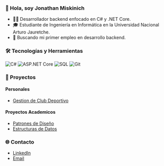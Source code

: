 ### 👋 Hola, soy Jonathan Miskinich
  - 👨‍💻 Desarrollador backend enfocado en C# y .NET Core.
  - 🎓 Estudiante de Ingeniería en Informática en la Universidad Nacional Arturo Jauretche.
  - 💼 Buscando mi primer empleo en desarrollo backend.

### 🛠️ Tecnologías y Herramientas
![C#](https://img.shields.io/badge/-C%23-239120?style=flat-square&logo=c-sharp&logoColor=white)
![ASP.NET Core](https://img.shields.io/badge/-ASP.NET%20Core-5C2D91?style=flat-square&logo=dot-net&logoColor=white)
![SQL](https://img.shields.io/badge/-SQL-4479A1?style=flat-square&logo=postgresql&logoColor=white)
![Git](https://img.shields.io/badge/-Git-F05032?style=flat-square&logo=git&logoColor=white)

### 🚀 Proyectos

#### Personales
  - [Gestion de Club Deportivo](https://github.com/JonathanMiskinich/Trabajador-integrador)
#### Proyectos Academicos
  - [Patrones de Diseño](https://github.com/JonathanMiskinich/MetodologiaProgramacion)
  - [Estructuras de Datos]()

### 🌐 Contacto
  - [LinkedIn](www.linkedin.com/in/jonathan-miskinich-78ab5b261)
  - [Email](mailto:jonathanmiskinichj@gmail.com)
<!--
**JonathanMiskinich/JonathanMIskinich** is a ✨ _special_ ✨ repository because its `README.md` (this file) appears on your GitHub profile.

Here are some ideas to get you started:

- 🔭 I’m currently working on ...
- 🌱 I’m currently learning ...
- 👯 I’m looking to collaborate on ...
- 🤔 I’m looking for help with ...
- 💬 Ask me about ...
- 📫 How to reach me: ...
- 😄 Pronouns: ...
- ⚡ Fun fact: ...
-->
